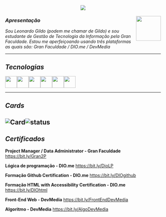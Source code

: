 <h1 align="center">
  <a href="https://git.io/typing-svg">
    <img src="https://readme-typing-svg.herokuapp.com/?lines=Hello,+There!+👋;This+is+Leonardo+Gildo....;Nice+to+meet+you!&center=true&size=30">
  </a>
</h1>
<img align="right" src="https://visitor-badge.laobi.icu/badge?page_id=L-Gildo.L-Gildo" width="80px">

### _Apresentação_
_Sou Leonardo Gildo (podem me chamar de Gildo) e sou estudante de Gestão de Tecnologia da Informação pela Gran Faculdade. Estou me aperfeiçoando usando três plataformas as quais são: Gran Faculdade /  DIO.me / DevMedia_


--------
## ___Tecnologias___
<img src="https://cdn.jsdelivr.net/gh/devicons/devicon@latest/icons/html5/html5-original.svg" width="38px"><img src="https://cdn.jsdelivr.net/gh/devicons/devicon@latest/icons/css3/css3-original.svg" width="38px"><img src="https://cdn.jsdelivr.net/gh/devicons/devicon@latest/icons/java/java-original.svg" width="38px"><img src="https://cdn.jsdelivr.net/gh/devicons/devicon@latest/icons/azuresqldatabase/azuresqldatabase-original.svg" width="38px"><img src="https://cdn.jsdelivr.net/gh/devicons/devicon@latest/icons/thealgorithms/thealgorithms-original.svg" width="38px"><img src="https://cdn.jsdelivr.net/gh/devicons/devicon@latest/icons/github/github-original.svg" width="38px">

----
## ___Cards___
![Card](https://github-readme-stats.vercel.app/api?username=L-Gildo&theme=merko&show_icons=true)![status](https://github-readme-stats.vercel.app/api/top-langs/?username=L-Gildo&hide=html&layout=compact&theme=merko)
-----
## ___Certificados___ 
__Project Manager / Data Administrator - Gran Faculdade__
<a>https://bit.ly/Gran2P</a>

__Lógica de programação - DIO.me__
<a>https://bit.ly/DioLP</a>

__Formação Github Certification - DIO.me__ <a>https://bit.ly/DIOgithub</a>

__Formação HTML with Accessibility Certification - DIO.me__ <a>https://bit.ly/DIOhtml</a>

__Front-End Web - DevMedia__ <a>https://bit.ly/FrontEndDevMedia</a>

__Algoritmo - DevMedia__ <a>https://bit.ly/AlgoDevMedia</a>

